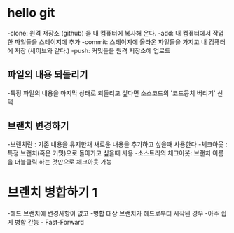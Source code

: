 # hello git 

-clone: 원격 저장소 (github) 을 내 컴퓨터에 복사해 온다.
-add: 내 컴퓨터에서 작업한 파일들을 스테이지에 추가
-commit: 스테이지에 올라온 파일들을 가지고 내 컴퓨터에 저장 (세이브와 같다.)
-push: 커밋들을 원격 저장소에 업로드
 
## 파일의 내용 되돌리기
-특정 파일의 내용을 마지막 상태로 되돌리고 싶다면 소스코드의 '코드뭉치 버리기' 선택

## 브랜치 변경하기

-브랜치란 : 기존 내용을 유지한채 새로운 내용을 추가하고 싶을때 사용한다
-체크아웃 : 특정 브랜치(혹은 커밋)으로 돌아가고 싶을때 사용
-소스트리의 체크아웃: 브랜치 이름을 더블클릭 하는 것만으로 체크아웃 가능
# 브랜치 병합하기 1

-헤드 브랜치에 변경사항이 없고
-병합 대상 브랜치가 헤드로부터 시작된 경우
-아주 쉽게 병합 간능 - Fast-Forward
